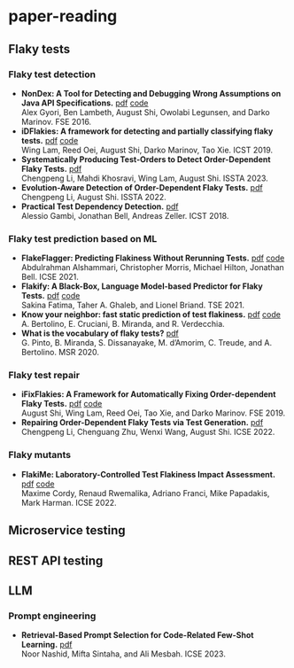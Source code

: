 # paper-reading

## Flaky tests
### Flaky test detection
- **NonDex: A Tool for Detecting and Debugging Wrong Assumptions on Java API Specifications.** [pdf](https://www.cs.cornell.edu/~legunsen/pubs/GyoriETAL16NonDexToolDemo.pdf) [code](https://github.com/TestingResearchIllinois/NonDex) \
Alex Gyori, Ben Lambeth, August Shi, Owolabi Legunsen, and Darko Marinov. FSE 2016.
- **iDFlakies: A framework for detecting and partially classifying flaky tests.** [pdf](https://cs.gmu.edu/~winglam/publications/2019/LamETAL19iDFlakies.pdf) [code](https://github.com/UT-SE-Research/iDFlakies) \
Wing Lam, Reed Oei, August Shi, Darko Marinov, Tao Xie. ICST 2019.
- **Systematically Producing Test-Orders to Detect Order-Dependent Flaky Tests.** [pdf](https://utexas.app.box.com/v/august-shi-ISSTA2023) \
Chengpeng Li, Mahdi Khosravi, Wing Lam, August Shi. ISSTA 2023.
- **Evolution-Aware Detection of Order-Dependent Flaky Tests.** [pdf](https://utexas.app.box.com/v/august-shi-ICSE2022) \
Chengpeng Li, August Shi. ISSTA 2022.
- **Practical Test Dependency Detection.** [pdf](https://jonbell.net/publications/pradet) \
Alessio Gambi, Jonathan Bell, Andreas Zeller. ICST 2018.

### Flaky test prediction based on ML
- **FlakeFlagger: Predicting Flakiness Without Rerunning Tests.** [pdf](https://jonbell.net/publications/flakeflagger) [code](https://github.com/AlshammariA/FlakeFlagger) \
Abdulrahman Alshammari, Christopher Morris, Michael Hilton, Jonathan Bell. ICSE 2021.
- **Flakify: A Black-Box, Language Model-based Predictor for Flaky Tests.** [pdf](https://arxiv.org/pdf/2112.12331.pdf) [code](https://github.com/uOttawa-Nanda-Lab/Flakify) \
Sakina Fatima, Taher A. Ghaleb, and Lionel Briand. TSE 2021.
- **Know your neighbor: fast static prediction of test flakiness.** [pdf](https://ieeexplore.ieee.org/stamp/stamp.jsp?tp=&arnumber=9437181) [code](https://github.com/ICSE2020-FLAST/FLAST) \
A. Bertolino, E. Cruciani, B. Miranda, and R. Verdecchia.
- **What is the vocabulary of flaky tests?** [pdf](https://dl.acm.org/doi/pdf/10.1145/3379597.3387482#:~:text=Flaky%20tests%20are%20tests%20whose,not%20based%20on%20their%20vocabulary.) \
G. Pinto, B. Miranda, S. Dissanayake, M. d’Amorim, C. Treude, and
A. Bertolino. MSR 2020.

### Flaky test repair
- **iFixFlakies: A Framework for Automatically Fixing Order-dependent Flaky Tests.** [pdf](https://cs.gmu.edu/~winglam/publications/2019/ShiETAL19iFixFlakies.pdf) [code](https://github.com/TestingResearchIllinois/iFixFlakies) \
August Shi, Wing Lam, Reed Oei, Tao Xie, and Darko Marinov. FSE 2019.
- **Repairing Order-Dependent Flaky Tests via Test Generation.** [pdf](https://utexas.app.box.com/v/august-shi-ICSE2022) \
Chengpeng Li, Chenguang Zhu, Wenxi Wang, August Shi. ICSE 2022.

### Flaky mutants
- **FlakiMe: Laboratory-Controlled Test Flakiness Impact Assessment.** [pdf](https://ieeexplore.ieee.org/stamp/stamp.jsp?tp=&arnumber=9794060) [code](https://github.com/serval-uni-lu/flakime)\
Maxime Cordy, Renaud Rwemalika, Adriano Franci, Mike Papadakis, Mark Harman. ICSE 2022.

## Microservice testing

## REST API testing

## LLM
### Prompt engineering
- **Retrieval-Based Prompt Selection for Code-Related Few-Shot Learning.** [pdf](https://people.ece.ubc.ca/amesbah/resources/papers/cedar-icse23.pdf) \
Noor Nashid, Mifta Sintaha, and Ali Mesbah. ICSE 2023.
